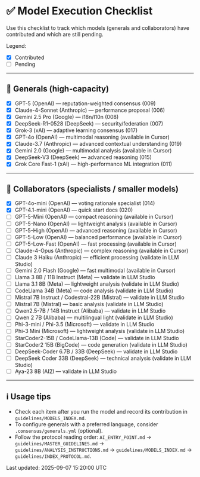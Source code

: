 # ✅ Model Execution Checklist

Use this checklist to track which models (generals and collaborators) have contributed and which are still pending.

Legend:
- [x] Contributed
- [ ] Pending

---

## 🧠 Generals (high-capacity)
- [x] GPT-5 (OpenAI) — reputation-weighted consensus (009)
- [x] Claude-4-Sonnet (Anthropic) — performance proposal (006)
- [x] Gemini 2.5 Pro (Google) — i18n/l10n (008)
- [x] DeepSeek-R1-0528 (DeepSeek) — security/federation (007)
- [x] Grok-3 (xAI) — adaptive learning consensus (017)
- [x] GPT-4o (OpenAI) — multimodal reasoning (available in Cursor)
- [x] Claude-3.7 (Anthropic) — advanced contextual understanding (019)
- [x] Gemini 2.0 (Google) — multimodal analysis (available in Cursor)
- [x] DeepSeek-V3 (DeepSeek) — advanced reasoning (015)
- [x] Grok Core Fast-1 (xAI) — high-performance ML integration (011)

---

## 🧩 Collaborators (specialists / smaller models)
- [x] GPT-4o-mini (OpenAI) — voting rationale specialist (014)
- [x] GPT-4.1-mini (OpenAI) — quick start docs (020)
- [ ] GPT-5-Mini (OpenAI) — compact reasoning (available in Cursor)
- [ ] GPT-5-Nano (OpenAI) — lightweight analysis (available in Cursor)
- [ ] GPT-5-High (OpenAI) — advanced reasoning (available in Cursor)
- [ ] GPT-5-Low (OpenAI) — balanced performance (available in Cursor)
- [ ] GPT-5-Low-Fast (OpenAI) — fast processing (available in Cursor)
- [ ] Claude-4-Opus (Anthropic) — complex reasoning (available in Cursor)
- [ ] Claude 3 Haiku (Anthropic) — efficient processing (validate in LLM Studio)
- [ ] Gemini 2.0 Flash (Google) — fast multimodal (available in Cursor)
- [ ] Llama 3 8B / 11B Instruct (Meta) — validate in LLM Studio
- [ ] Llama 3.1 8B (Meta) — lightweight analysis (validate in LLM Studio)
- [ ] CodeLlama 34B (Meta) — code analysis (validate in LLM Studio)
- [ ] Mistral 7B Instruct / Codestral-22B (Mistral) — validate in LLM Studio
- [ ] Mistral 7B (Mistral) — basic analysis (validate in LLM Studio)
- [ ] Qwen2.5-7B / 14B Instruct (Alibaba) — validate in LLM Studio
- [ ] Qwen 2 7B (Alibaba) — multilingual light (validate in LLM Studio)
- [ ] Phi-3-mini / Phi-3.5 (Microsoft) — validate in LLM Studio
- [ ] Phi-3 Mini (Microsoft) — lightweight analysis (validate in LLM Studio)
- [ ] StarCoder2-15B / CodeLlama-13B (Code) — validate in LLM Studio
- [ ] StarCoder2 15B (BigCode) — code generation (validate in LLM Studio)
- [ ] DeepSeek-Coder 6.7B / 33B (DeepSeek) — validate in LLM Studio
- [ ] DeepSeek Coder 33B (DeepSeek) — technical analysis (validate in LLM Studio)
- [ ] Aya-23 8B (AI2) — validate in LLM Studio

---

## ℹ️ Usage tips
- Check each item after you run the model and record its contribution in `guidelines/MODELS_INDEX.md`.
- To configure generals with a preferred language, consider `.consensus/generals.yml` (optional).
- Follow the protocol reading order: `AI_ENTRY_POINT.md` → `guidelines/MASTER_GUIDELINES.md` → `guidelines/ANALYSIS_INSTRUCTIONS.md` → `guidelines/MODELS_INDEX.md` → `guidelines/INDEX_PROTOCOL.md`.

Last updated: 2025-09-07 15:20:00 UTC